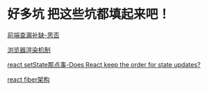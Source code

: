 # 好多坑 把这些坑都填起来吧！

[前端查漏补缺-思否](https://juejin.im/post/5c6bab91f265da2dd94c9f9e )

[浏览器渲染机制](https://developer.mozilla.org/zh-CN/docs/Web/Performance/%E6%B5%8F%E8%A7%88%E5%99%A8%E6%B8%B2%E6%9F%93%E9%A1%B5%E9%9D%A2%E7%9A%84%E5%B7%A5%E4%BD%9C%E5%8E%9F%E7%90%86)

[react setState那点事-Does React keep the order for state updates?](https://stackoverflow.com/questions/48563650/does-react-keep-the-order-for-state-updates/48563830#48563830)

[react fiber架构](https://github.com/acdlite/react-fiber-architecture)












